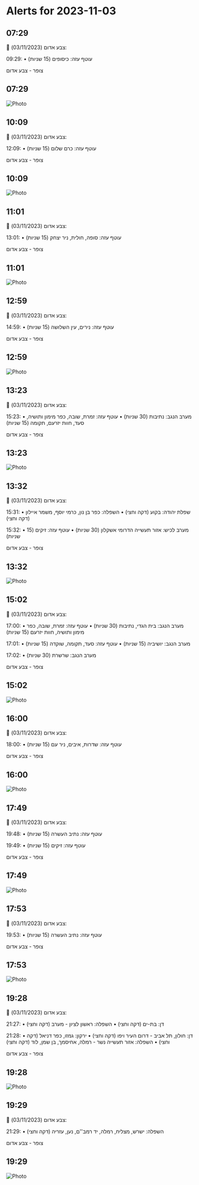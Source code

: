 # Alerts for 2023-11-03

## 07:29

🔴 צבע אדום (03/11/2023):

09:29:
• עוטף עזה: כיסופים (15 שניות)

צופר - צבע אדום

## 07:29

![Photo](images/16370.jpg)

## 10:09

🔴 צבע אדום (03/11/2023):

12:09:
• עוטף עזה: כרם שלום (15 שניות)

צופר - צבע אדום

## 10:09

![Photo](images/16372.jpg)

## 11:01

🔴 צבע אדום (03/11/2023):

13:01:
• עוטף עזה: סופה, חולית, ניר יצחק (15 שניות)

צופר - צבע אדום

## 11:01

![Photo](images/16378.jpg)

## 12:59

🔴 צבע אדום (03/11/2023):

14:59:
• עוטף עזה: נירים, עין השלושה (15 שניות)

צופר - צבע אדום

## 12:59

![Photo](images/16380.jpg)

## 13:23

🔴 צבע אדום (03/11/2023):

15:23:
• מערב הנגב: נתיבות (30 שניות)
• עוטף עזה: זמרת, שובה, כפר מימון ותושיה, סעד, חוות יזרעם, תקומה (15 שניות)

צופר - צבע אדום

## 13:23

![Photo](images/16383.jpg)

## 13:32

🔴 צבע אדום (03/11/2023):

15:31:
• שפלת יהודה: בקוע (דקה וחצי)
• השפלה: כפר בן נון, כרמי יוסף, משמר איילון (דקה וחצי)

15:32:
• מערב לכיש: אזור תעשייה הדרומי אשקלון (30 שניות)
• עוטף עזה: זיקים (15 שניות)

צופר - צבע אדום

## 13:32

![Photo](images/16389.jpg)

## 15:02

🔴 צבע אדום (03/11/2023):

17:00:
• מערב הנגב: בית הגדי, נתיבות (30 שניות)
• עוטף עזה: זמרת, שובה, כפר מימון ותושיה, חוות יזרעם (15 שניות)

17:01:
• מערב הנגב: יושיביה (15 שניות)
• עוטף עזה: סעד, תקומה, שוקדה (15 שניות)

17:02:
• מערב הנגב: שרשרת (30 שניות)

צופר - צבע אדום

## 15:02

![Photo](images/16403.jpg)

## 16:00

🔴 צבע אדום (03/11/2023):

18:00:
• עוטף עזה: שדרות, איבים, ניר עם (15 שניות)

צופר - צבע אדום

## 16:00

![Photo](images/16405.jpg)

## 17:49

🔴 צבע אדום (03/11/2023):

19:48:
• עוטף עזה: נתיב העשרה (15 שניות)

19:49:
• עוטף עזה: זיקים (15 שניות)

צופר - צבע אדום

## 17:49

![Photo](images/16409.jpg)

## 17:53

🔴 צבע אדום (03/11/2023):

19:53:
• עוטף עזה: נתיב העשרה (15 שניות)

צופר - צבע אדום

## 17:53

![Photo](images/16411.jpg)

## 19:28

🔴 צבע אדום (03/11/2023):

21:27:
• דן: בת-ים (דקה וחצי)
• השפלה: ראשון לציון - מערב (דקה וחצי)

21:28:
• דן: חולון, תל אביב - דרום העיר ויפו (דקה וחצי)
• ירקון: גמזו, כפר דניאל (דקה וחצי)
• השפלה: אזור תעשייה נשר - רמלה, אחיסמך, בן שמן, לוד (דקה וחצי)

צופר - צבע אדום

## 19:28

![Photo](images/16418.jpg)

## 19:29

🔴 צבע אדום (03/11/2023):

21:29:
• השפלה: ישרש, מצליח, רמלה, יד רמב''ם, נען, עזריה (דקה וחצי)

צופר - צבע אדום

## 19:29

![Photo](images/16420.jpg)


